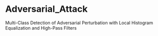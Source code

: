 # Adversarial_Attack
Multi-Class Detection of Adversarial Perturbation with Local Histogram Equalization and High-Pass Filters
